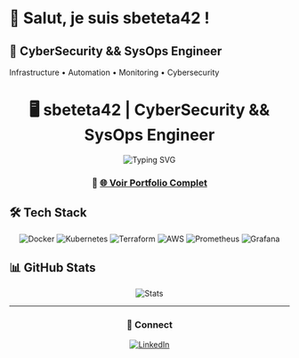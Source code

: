 # 👋 Salut, je suis sbeteta42 !

## 🚀 CyberSecurity && SysOps Engineer 
Infrastructure • Automation • Monitoring • Cybersecurity
<div align="center">

# 🖥️ sbeteta42 | CyberSecurity && SysOps Engineer

<img src="https://readme-typing-svg.herokuapp.com?font=JetBrains+Mono&size=20&duration=3000&pause=1000&color=00FF41&center=true&vCenter=true&width=435&lines=Infrastructure+Automation;CyberSecurity;Monitoring+%26+Observability;Cloud+Architecture" alt="Typing SVG" />

### 🚀 [🌐 Voir Portfolio Complet](https://sbeteta42.github.io/)

</div>

## 🛠️ Tech Stack

<div align="center">

![Docker](https://img.shields.io/badge/-Docker-2496ED?style=flat-square&logo=docker&logoColor=white)
![Kubernetes](https://img.shields.io/badge/-Kubernetes-326CE5?style=flat-square&logo=kubernetes&logoColor=white)
![Terraform](https://img.shields.io/badge/-Terraform-623CE4?style=flat-square&logo=terraform&logoColor=white)
![AWS](https://img.shields.io/badge/-AWS-232F3E?style=flat-square&logo=amazon-aws&logoColor=white)
![Prometheus](https://img.shields.io/badge/-Prometheus-E6522C?style=flat-square&logo=prometheus&logoColor=white)
![Grafana](https://img.shields.io/badge/-Grafana-F46800?style=flat-square&logo=grafana&logoColor=white)

</div>

## 📊 GitHub Stats

<div align="center">

![Stats](https://github-readme-stats.vercel.app/api?username=sbeteta42&show_icons=true&theme=radical&hide_border=true)

</div>

---

<div align="center">

### 🔗 Connect


[![LinkedIn](https://img.shields.io/badge/LinkedIn-0077B5?style=for-the-badge&logo=linkedin&logoColor=white)](https://www.linkedin.com/in/st%C3%A9phane-beteta-055b4221/)

</div>
